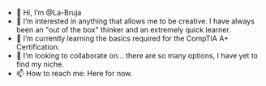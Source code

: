 - 👋 Hi, I’m @La-Bruja
- 👀 I’m interested in anything that allows me to be creative. I have always been an "out of the box" thinker and an extremely quick learner. 
- 🌱 I’m currently learning the basics required for the CompTIA A+ Certification.
- 💞️ I’m looking to collaborate on... there are so many options, I have yet to find my niche.
- 📫 How to reach me: Here for now.
